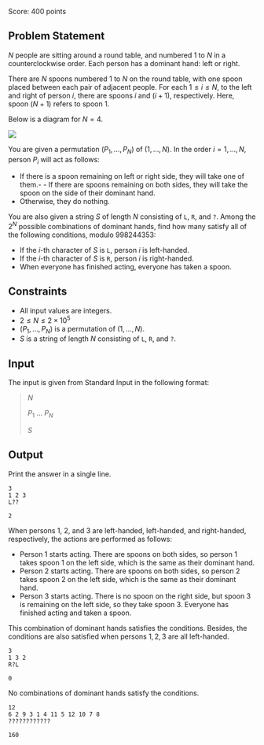 Score: $400$ points

## Problem Statement

$N$ people are sitting around a round table, and numbered $1$ to $N$ in a counterclockwise order. Each person has a dominant hand: left or right.

There are $N$ spoons numbered $1$ to $N$ on the round table, with one spoon placed between each pair of adjacent people. For each $1 \leq i \leq N$, to the left and right of person $i$, there are spoons $i$ and $(i+1)$, respectively. Here, spoon $(N+1)$ refers to spoon $1$.

Below is a diagram for $N = 4$.

![](https://img.atcoder.jp/arc175/b86aef99039c82389bf15f8df725a4c5.png)

You are given a permutation $(P_1, \dots, P_N)$ of $(1, \dots, N)$. In the order $i=1,\dots,N$, person $P_i$ will act as follows:

- If there is a spoon remaining on left or right side, they will take one of them.-   - If there are spoons remaining on both sides, they will take the spoon on the side of their dominant hand.
- Otherwise, they do nothing.

You are also given a string $S$ of length $N$ consisting of `L`, `R`, and `?`. Among the $2^N$ possible combinations of dominant hands, find how many satisfy all of the following conditions, modulo $998244353$:

- If the $i$-th character of $S$ is `L`, person $i$ is left-handed.
- If the $i$-th character of $S$ is `R`, person $i$ is right-handed.
- When everyone has finished acting, everyone has taken a spoon.

## Constraints

- All input values are integers.
- $2 \leq N \leq 2 \times 10^5$
- $(P_1, \dots, P_N)$ is a permutation of $(1, \dots, N)$.
- $S$ is a string of length $N$ consisting of `L`, `R`, and `?`.

## Input

The input is given from Standard Input in the following format:

> $N$
> 
> $P_1$ $\dots$ $P_N$
> 
> $S$

## Output

Print the answer in a single line.

```input1
3
1 2 3
L??
```

```output1
2
```

When persons $1$, $2$, and $3$ are left-handed, left-handed, and right-handed, respectively, the actions are performed as follows:

- Person $1$ starts acting. There are spoons on both sides, so person $1$ takes spoon $1$ on the left side, which is the same as their dominant hand.
- Person $2$ starts acting. There are spoons on both sides, so person $2$ takes spoon $2$ on the left side, which is the same as their dominant hand.
- Person $3$ starts acting. There is no spoon on the right side, but spoon $3$ is remaining on the left side, so they take spoon $3$. Everyone has finished acting and taken a spoon.

This combination of dominant hands satisfies the conditions. Besides, the conditions are also satisfied when persons $1, 2, 3$ are all left-handed.

```input2
3
1 3 2
R?L
```

```output2
0
```

No combinations of dominant hands satisfy the conditions.

```input3
12
6 2 9 3 1 4 11 5 12 10 7 8
????????????
```

```output3
160
```